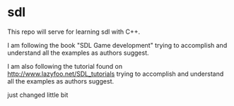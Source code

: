 # sdl
This repo will serve for learning sdl with C++.

I am following the book "SDL Game development" trying to accomplish and understand all the examples as authors suggest.

I am also following the tutorial found on http://www.lazyfoo.net/SDL_tutorials trying to accomplish and understand all the examples as authors suggest.

just changed little bit
